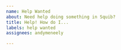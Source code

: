 ```yaml
---
name: Help Wanted
about: Need help doing something in Squib?
title: Help! How do I...
labels: help wanted
assignees: andymeneely

---
```



